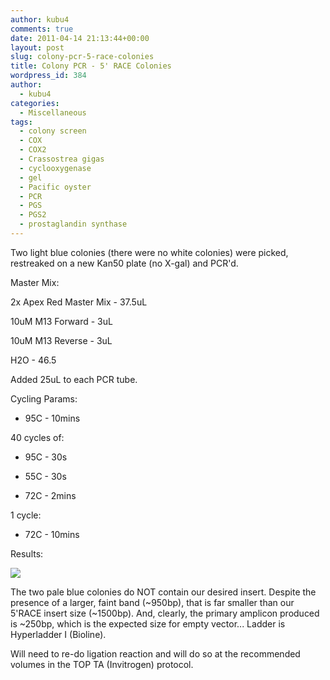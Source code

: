 ```yaml
---
author: kubu4
comments: true
date: 2011-04-14 21:13:44+00:00
layout: post
slug: colony-pcr-5-race-colonies
title: Colony PCR - 5' RACE Colonies
wordpress_id: 384
author:
  - kubu4
categories:
  - Miscellaneous
tags:
  - colony screen
  - COX
  - COX2
  - Crassostrea gigas
  - cyclooxygenase
  - gel
  - Pacific oyster
  - PCR
  - PGS
  - PGS2
  - prostaglandin synthase
---
```


Two light blue colonies (there were no white colonies) were picked, restreaked on a new Kan50 plate (no X-gal) and PCR'd.

Master Mix:

2x Apex Red Master Mix - 37.5uL

10uM M13 Forward - 3uL

10uM M13 Reverse - 3uL

H2O - 46.5

Added 25uL to each PCR tube.

Cycling Params:




    
  * 95C - 10mins



40 cycles of:


    
  * 95C - 30s

    
  * 55C - 30s

    
  * 72C - 2mins



1 cycle:


    
  * 72C - 10mins



Results:

![](https://eagle.fish.washington.edu/Arabidopsis/20110415-01.jpg)

The two pale blue colonies do NOT contain our desired insert. Despite the presence of a larger, faint band (~950bp), that is far smaller than our 5'RACE insert size (~1500bp). And, clearly, the primary amplicon produced is ~250bp, which is the expected size for empty vector... Ladder is Hyperladder I (Bioline).

Will need to re-do ligation reaction and will do so at the recommended volumes in the TOP TA (Invitrogen) protocol.
